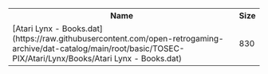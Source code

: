 <table>
<tr><th>Name</th><th>Size</th></tr>
<tr><td>[Atari Lynx - Books.dat](https://raw.githubusercontent.com/open-retrogaming-archive/dat-catalog/main/root/basic/TOSEC-PIX/Atari/Lynx/Books/Atari Lynx - Books.dat)</td><td>830</td></tr>
</table>
